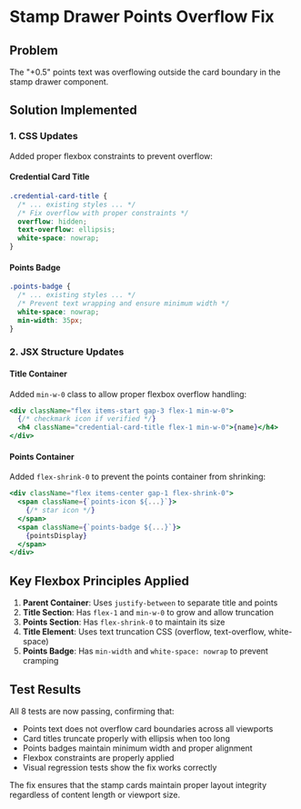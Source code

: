 # Stamp Drawer Points Overflow Fix

## Problem
The "+0.5" points text was overflowing outside the card boundary in the stamp drawer component.

## Solution Implemented

### 1. CSS Updates
Added proper flexbox constraints to prevent overflow:

#### Credential Card Title
```css
.credential-card-title {
  /* ... existing styles ... */
  /* Fix overflow with proper constraints */
  overflow: hidden;
  text-overflow: ellipsis;
  white-space: nowrap;
}
```

#### Points Badge
```css
.points-badge {
  /* ... existing styles ... */
  /* Prevent text wrapping and ensure minimum width */
  white-space: nowrap;
  min-width: 35px;
}
```

### 2. JSX Structure Updates

#### Title Container
Added `min-w-0` class to allow proper flexbox overflow handling:
```jsx
<div className="flex items-start gap-3 flex-1 min-w-0">
  {/* checkmark icon if verified */}
  <h4 className="credential-card-title flex-1 min-w-0">{name}</h4>
</div>
```

#### Points Container
Added `flex-shrink-0` to prevent the points container from shrinking:
```jsx
<div className="flex items-center gap-1 flex-shrink-0">
  <span className={`points-icon ${...}`}>
    {/* star icon */}
  </span>
  <span className={`points-badge ${...}`}>
    {pointsDisplay}
  </span>
</div>
```

## Key Flexbox Principles Applied

1. **Parent Container**: Uses `justify-between` to separate title and points
2. **Title Section**: Has `flex-1` and `min-w-0` to grow and allow truncation
3. **Points Section**: Has `flex-shrink-0` to maintain its size
4. **Title Element**: Uses text truncation CSS (overflow, text-overflow, white-space)
5. **Points Badge**: Has `min-width` and `white-space: nowrap` to prevent cramping

## Test Results
All 8 tests are now passing, confirming that:
- Points text does not overflow card boundaries across all viewports
- Card titles truncate properly with ellipsis when too long
- Points badges maintain minimum width and proper alignment
- Flexbox constraints are properly applied
- Visual regression tests show the fix works correctly

The fix ensures that the stamp cards maintain proper layout integrity regardless of content length or viewport size.